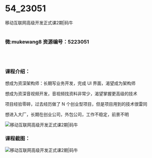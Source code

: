 # 54_23051
移动互联网高级开发正式课2期|码牛
<br/></br>
<h3>微:mukewang8 资源编号：5223051</h3>
<br/></br>
<h3>课程介绍：</h3>
<p>想成为资深架构师：长期写业务开发，完成 UI 界面，渴望成为架构师</p>
<p>想成为资深音视频开发，音视频找资料非常少，渴望掌握更高级的技术</p>
<p>项目经验零碎，过去经历做了 N 个创业型项目，但是项目用到的技术很雷同</p>
<p>想进入大厂，长期在创业公司，外包公司，工作不稳定，前景不明</p>
<p><img src="https://www.ko996.com/wp-content/uploads/img/2022/03/1-6-300x156.png" alt="移动互联网高级开发正式课2期|码牛"></p>
<div class="info-desc">
<h3>课程截图：</h3>
<p><img src="https://www.ko996.com/wp-content/uploads/img/2022/03/2-3.png" alt="移动互联网高级开发正式课2期|码牛"></p>


			
</div>
